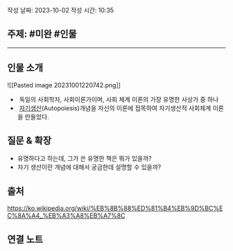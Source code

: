 작성 날짜: 2023-10-02
작성 시간: 10:35

## 주제: #미완 #인물


----

## 인물 소개

![[Pasted image 20231001220742.png]]
-  독일의 사회학자, 사회이론가이며, 사회 체계 이론의 가장 유명한 사상가 중 하나
-  [자기생산](https://ko.wikipedia.org/wiki/%EC%9E%90%EA%B8%B0%EC%83%9D%EC%82%B0 "자기생산")(Autopoiesis)개념을 자신의 이론에 접목하여 자기생산적 사회체계 이론을 만들었다.

## 질문 & 확장

- 유명하다고 하는데, 그가 쓴 유명한 책은 뭐가 있을까?
- 자기 생산이란 개념에 대해서 궁금한데 설명할 수 있을까?

## 출처

https://ko.wikipedia.org/wiki/%EB%8B%88%ED%81%B4%EB%9D%BC%EC%8A%A4_%EB%A3%A8%EB%A7%8C

## 연결 노트
